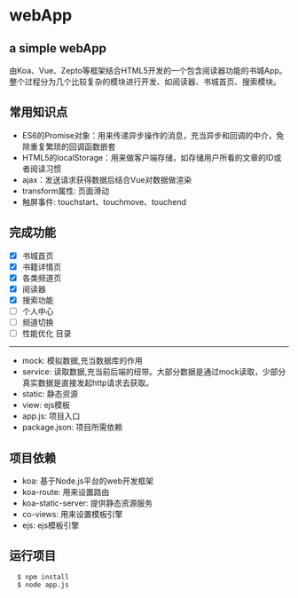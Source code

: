 # webApp
a simple webApp
------------
由Koa、Vue、Zepto等框架结合HTML5开发的一个包含阅读器功能的书城App。
整个过程分为几个比较复杂的模块进行开发、如阅读器、书城首页、搜索模块。

常用知识点
------------

* ES6的Promise对象：用来传递异步操作的消息，充当异步和回调的中介，免除重复繁琐的回调函数嵌套
* HTML5的localStorage：用来做客户端存储，如存储用户所看的文章的ID或者阅读习惯
* ajax：发送请求获得数据后结合Vue对数据做渲染
* transform属性: 页面滑动
* 触屏事件: touchstart、touchmove、touchend


完成功能
-------
  - [x] 书城首页
  - [x] 书籍详情页
  - [x] 各类频道页
  - [x] 阅读器
  - [x] 搜索功能
  - [ ] 个人中心
  - [ ] 频道切换
  - [ ] 性能优化
目录
-------
  * mock: 模拟数据,充当数据库的作用
  * service: 读取数据,充当前后端的纽带。大部分数据是通过mock读取，少部分真实数据是直接发起http请求去获取。
  * static: 静态资源
  * view: ejs模板
  * app.js: 项目入口
  * package.json: 项目所需依赖

项目依赖
-------
  * koa: 基于Node.js平台的web开发框架
  * koa-route: 用来设置路由
  * koa-static-server: 提供静态资源服务
  * co-views: 用来设置模板引擎
  * ejs: ejs模板引擎
  

运行项目
-------
```
  $ npm install
  $ node app.js
```
